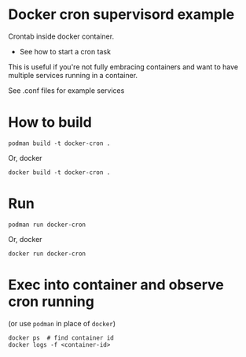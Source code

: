 # Docker cron supervisord example

Crontab inside docker container. 

- See how to start a cron task

This is useful if you're not fully embracing containers and 
want to have multiple services running in a container.

See .conf files for example services


# How to build

```
podman build -t docker-cron .
```

Or, docker
```
docker build -t docker-cron .
```

# Run

```
podman run docker-cron
```

Or, docker
```
docker run docker-cron
```

# Exec into container and observe cron running

(or use `podman` in place of `docker`)
```
docker ps  # find container id
docker logs -f <container-id>
```
